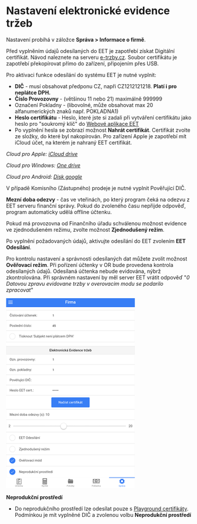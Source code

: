 # Nastavení elektronické evidence tržeb

Nastavení probíhá v záložce **Správa > Informace o firmě**. 
 
Před vyplněním údajů odesílaných do EET je zapotřebí získat Digitální certifikát. Návod naleznete na serveru [e-trzby.cz](http://www.etrzby.cz/cs/webova-aplikace-EET-a-certifikaty). Soubor certifikátu je zapotřebí překopírovat přímo do zařízení, připojením přes USB.
  
Pro aktivaci funkce odesílání do systému EET je nutné vyplnit:
 
- **DIČ** - musí obsahovat předponu CZ, napři CZ1212121218. **Platí i pro neplátce DPH.**
- **Číslo Provozovny** - (většinou 11 nebo 21) maximálně 999999
- Označení Pokladny - (libovolné, může obsahovat max 20 alfanumerických znaků např. POKLADNA1)
- **Heslo certifikátu** - Heslo, které jste si zadali při vytváření certifikátu jako heslo pro "soukromý klíč" do [Webové aplikace EET](http://adisspr.mfcr.cz/adistc/adis/idpr_pub/eet/eet_sluzby.faces)
- Po vyplnění hesla se zobrazí možnost **Nahrát certifikát**. Certifikát zvolte ze složky, do které byl nakopírován. Pro zařízení Apple je zapotřebí mít iCloud účet, na kterém je nahraný EET certifikát.

*Cloud pro Apple: [iCloud drive](https://www.icloud.com/)*

*Cloud pro Windows: [One drive](https://onedrive.live.com/)*

*Cloud pro Android: [Disk google](https://www.google.cz/intl/cs/drive/)*

V případě Komisního (Zástupného) prodeje je nutné vyplnit Pověřující DIČ. 

**Mezní doba odezvy** - čas ve vteřinách, po který program čeká na odezvu z EET serveru finanční správy. Pokud do zvoleného času nepřijde odpověď, program automaticky udělá offline účtenku.

Pokud má provozovna od Finančního úřadu schválenou možnost evidence ve zjednodušeném režimu, zvolte možnost **Zjednodušený režim**.     

Po vyplnění požadovaných údajů, aktivujte odesílání do EET zvolením **EET Odesílání**. 

Pro kontrolu nastavení a správnosti odesílaných dat můžete zvolit možnost **Ověřovací režim**. Při pořízení účtenky v OR bude provedena kontrola odesílaných údajů. Odesílaná účtenka nebude evidována, nýbrž zkontrolována. Při správném nastavení by měl server EET vrátit odpověď "*0 Datovou zpravu evidovane trzby v overovacim modu se podarilo zpracovat*"
 
 ![](img/EET.png)

**Neprodukční prostředí**
- Do neprodukčního prostředí lze odesílat pouze s [Playground certifikáty](http://www.etrzby.cz/assets/cs/prilohy/EET_CA1_Playground_v1.zip). Podmínkou je mít vyplněné DIČ a zvolenou volbu **Neprodukční prostředí**
